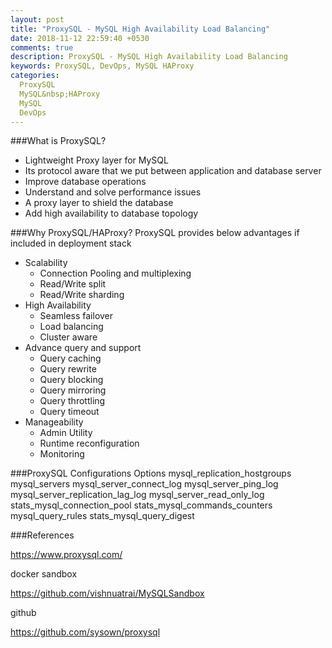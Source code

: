 ```yaml
---
layout: post
title: "ProxySQL - MySQL High Availability Load Balancing"
date: 2018-11-12 22:59:40 +0530
comments: true
description: ProxySQL - MySQL High Availability Load Balancing
keywords: ProxySQL, DevOps, MySQL HAProxy
categories:
  ProxySQL
  MySQL&nbsp;HAProxy
  MySQL
  DevOps
---
```



###What is ProxySQL?
- Lightweight Proxy layer for MySQL
- Its protocol aware that we put between application and database server
- Improve database operations <!--more-->
- Understand and solve performance issues
- A proxy layer to shield the database
- Add high availability to database topology

###Why ProxySQL/HAProxy?
ProxySQL provides below advantages if included in deployment stack 

- Scalability
	- Connection Pooling and multiplexing
	- Read/Write split
	- Read/Write sharding
- High Availability
	- Seamless failover
	- Load balancing
	- Cluster aware
- Advance query and support
	- Query caching
	- Query rewrite
	- Query blocking
	- Query mirroring
	- Query throttling
	- Query timeout
- Manageability
	- Admin Utility
	- Runtime reconfiguration
	- Monitoring

###ProxySQL Configurations Options
	mysql_replication_hostgroups
	mysql_servers
	mysql_server_connect_log
	mysql_server_ping_log
	mysql_server_replication_lag_log
	mysql_server_read_only_log
	stats_mysql_connection_pool
	stats_mysql_commands_counters
	mysql_query_rules
	stats_mysql_query_digest

###References

https://www.proxysql.com/


docker sandbox



https://github.com/vishnuatrai/MySQLSandbox


github



https://github.com/sysown/proxysql




